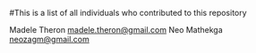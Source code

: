 #This is a list of all individuals who contributed to this repository

Madele Theron <madele.theron@gmail.com>
Neo Mathekga <neozagm@gmail.com>
